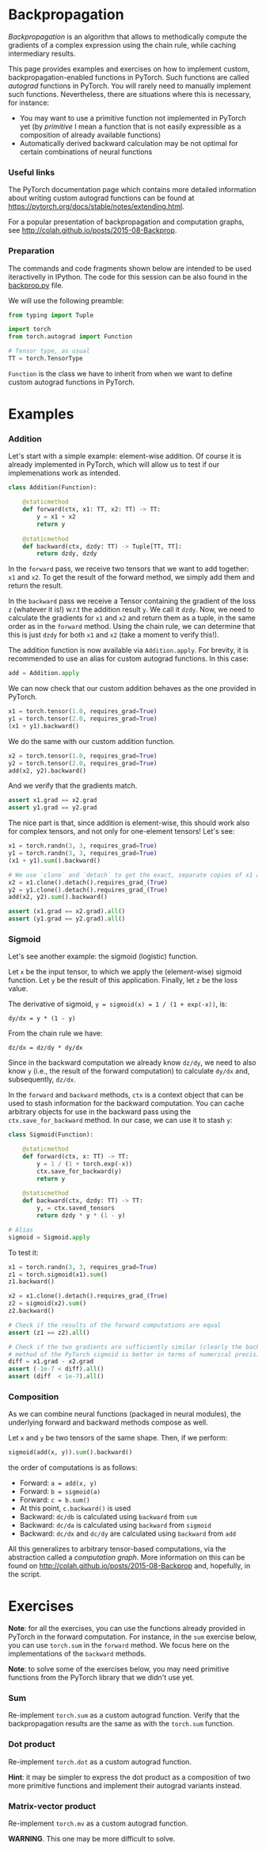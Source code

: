 # Backpropagation

*Backpropagation* is an algorithm that allows to methodically compute the
gradients of a complex expression using the chain rule, while caching
intermediary results.

This page provides examples and exercises on how to implement custom,
backpropagation-enabled functions in PyTorch.  Such functions are called
*autograd* functions in PyTorch.  You will rarely need to manually implement
such functions.  Nevertheless, there are situations where this is necessary,
for instance:
* You may want to use a primitive function not implemented in PyTorch yet
  (by *primitive* I mean a function that is not easily expressible as a
  composition of already available functions)
* Automatically derived backward calculation may be not optimal for certain
  combinations of neural functions


### Useful links

The PyTorch documentation page which contains more detailed information about
writing custom autograd functions can be found at
https://pytorch.org/docs/stable/notes/extending.html.

For a popular presentation of backpropagation and computation graphs, see
http://colah.github.io/posts/2015-08-Backprop.

<!---
Some code fragments were borrowed from:
https://pytorch.org/tutorials/beginner/examples_autograd/two_layer_net_custom_function.html
-->


### Preparation

The commands and code fragments shown below are intended to be used
iteractivelly in IPython.  The code for this session can be also found in the
[backprop.py](backprop.py) file.

We will use the following preamble:
```python
from typing import Tuple

import torch
from torch.autograd import Function

# Tensor type, as usual
TT = torch.TensorType
```

`Function` is the class we have to inherit from when we want to define custom
autograd functions in PyTorch.

<!---
However, you may want to perform the exercises below iteractivelly in IPython.
-->


# Examples

### Addition

Let's start with a simple example: element-wise addition.  Of course it is
already implemented in PyTorch, which will allow us to test if our
implemenations work as intended.

```python
class Addition(Function):

    @staticmethod
    def forward(ctx, x1: TT, x2: TT) -> TT:
        y = x1 + x2
        return y
        
    @staticmethod
    def backward(ctx, dzdy: TT) -> Tuple[TT, TT]:
        return dzdy, dzdy
```
In the `forward` pass, we receive two tensors that we want to add together:
`x1` and `x2`.  To get the result of the forward method, we simply add them and
return the result.

In the `backward` pass we receive a Tensor containing the gradient of the loss
`z` (whatever it is!) w.r.t the addition result `y`.  We call it `dzdy`.  Now,
we need to calculate the gradients for `x1` and `x2` and return them as a
tuple, in the same order as in the `forward` method.  Using the chain rule, we
can determine that this is just `dzdy` for both `x1` and `x2` (take a moment to
verify this!).

The addition function is now available via `Addition.apply`.  For brevity, it
is recommended to use an alias for custom autograd functions.  In this case:
```python
add = Addition.apply
```

We can now check that our custom addition behaves as the one provided in
PyTorch.
```python
x1 = torch.tensor(1.0, requires_grad=True)
y1 = torch.tensor(2.0, requires_grad=True)
(x1 + y1).backward()
```

We do the same with our custom addition function.
```python
x2 = torch.tensor(1.0, requires_grad=True)
y2 = torch.tensor(2.0, requires_grad=True)
add(x2, y2).backward()
```

And we verify that the gradients match.
```python
assert x1.grad == x2.grad
assert y1.grad == y2.grad
```

The nice part is that, since addition is element-wise, this should work also
for complex tensors, and not only for one-element tensors!  Let's see:
```python
x1 = torch.randn(3, 3, requires_grad=True)
y1 = torch.randn(3, 3, requires_grad=True)
(x1 + y1).sum().backward()

# We use `clone` and `detach` to get the exact, separate copies of x1 and y1.
x2 = x1.clone().detach().requires_grad_(True)
y2 = y1.clone().detach().requires_grad_(True)
add(x2, y2).sum().backward()

assert (x1.grad == x2.grad).all()
assert (y1.grad == y2.grad).all()
```

### Sigmoid

Let's see another example: the sigmoid (logistic) function.

Let `x` be the input tensor, to which we apply the (element-wise) sigmoid
function.  Let `y` be the result of this application.  Finally, let `z` be the
loss value.

The derivative of sigmoid, `y = sigmoid(x) = 1 / (1 + exp(-x))`, is:
```
dy/dx = y * (1 - y)
```
From the chain rule we have:
```
dz/dx = dz/dy * dy/dx
```
Since in the backward computation we already know `dz/dy`, we need to also know
`y` (i.e., the result of the forward computation) to calculate `dy/dx` and,
subsequently, `dz/dx`.

In the `forward` and `backward` methods, `ctx` is a context object that can be
used to stash information for the backward computation.  You can cache
arbitrary objects for use in the backward pass using the
`ctx.save_for_backward` method.  In our case, we can use it to stash `y`:
```python
class Sigmoid(Function):

    @staticmethod
    def forward(ctx, x: TT) -> TT:
        y = 1 / (1 + torch.exp(-x))
        ctx.save_for_backward(y)
        return y
        
    @staticmethod
    def backward(ctx, dzdy: TT) -> TT:
        y, = ctx.saved_tensors
        return dzdy * y * (1 - y)

# Alias
sigmoid = Sigmoid.apply
```

To test it:
```python
x1 = torch.randn(3, 3, requires_grad=True)
z1 = torch.sigmoid(x1).sum()
z1.backward()

x2 = x1.clone().detach().requires_grad_(True)
z2 = sigmoid(x2).sum()
z2.backward()

# Check if the results of the forward computations are equal
assert (z1 == z2).all()

# Check if the two gradients are sufficiently similar (clearly the backward
# method of the PyTorch sigmoid is better in terms of numerical precision).
diff = x1.grad - x2.grad
assert (-1e-7 < diff).all()
assert (diff  < 1e-7).all()
```

### Composition

As we can combine neural functions (packaged in neural modules), the underlying
forward and backward methods compose as well.

Let `x` and `y` be two tensors of the same shape.  Then, if we perform:
```python
sigmoid(add(x, y)).sum().backward()
```
the order of computations is as follows:
* Forward: `a = add(x, y)`
* Forward: `b = sigmoid(a)`
* Forward: `c = b.sum()`
* At this point, `c.backward()` is used
* Backward: `dc/db` is calculated using `backward` from `sum`
  <!--- (from `b`, `c`) -->
* Backward: `dc/da` is calculated using `backward` from `sigmoid`
  <!--- (from `a`, `b`, and `dc/db`) -->
* Backward: `dc/dx` and `dc/dy` are calculated using `backward` from `add`
  <!--- (from `x`, `y`, and `dc/da`) -->

All this generalizes to arbitrary tensor-based computations, via the
abstraction called a *computation graph*.  More information on this can be
found on http://colah.github.io/posts/2015-08-Backprop and, hopefully, in the
script.

<!---
TODO: computation graph?
-->


# Exercises

**Note**: for all the exercises, you can use the functions already provided in
PyTorch in the forward computation.  For instance, in the `sum` exercise below,
you can use `torch.sum` in the `forward` method.  We focus here on the
implementations of the `backward` methods.

**Note**: to solve some of the exercises below, you may need primitive
functions from the PyTorch library that we didn't use yet.

### Sum

Re-implement `torch.sum` as a custom autograd function.  Verify that the
backpropagation results are the same as with the `torch.sum` function.

### Dot product

Re-implement `torch.dot` as a custom autograd function.

**Hint**: it may be simpler to express the dot product as a composition of two
more primitive functions and implement their autograd variants instead.

### Matrix-vector product

Re-implement `torch.mv` as a custom autograd function.

**WARNING**. This one may be more difficult to solve.
